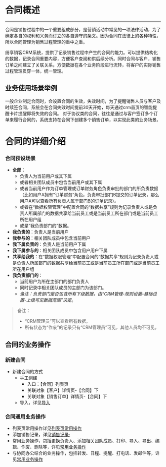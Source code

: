 ﻿
# 合同概述

---

合同是销售过程中的一个重要组成部分，是营销活动中常见的一项法律活动，为了确定各自的权利和义务而订立的各自遵守的条文。因为合同在法律上的各种特性，所以合同管理为销售过程管理的重中之重。

纷享销客CRM系统，提供了记录销售过程中产生的合同的能力。可以提供结构化的数据，记录合同重要内容，方便客户查阅和供后续分析。同时合同与客户，销售订单之间建立了关联关系，方便数据在各个业务阶段进行流转，将客户的实际销售过程管理贯穿一体，统一管理。




## 业务使用场景举例
一般企业制定合同时，会设置合同的生效，失效时间，为了提醒销售人员与客户及时续签合同，系统会在合同失效时间提前30天开始，每天通过crm首页的智能提醒卡片提醒即将失效的合同。
对于协议类的合同，往往是通过与客户签订多个订单来履行合同的，系统支持在合同下创建多个销售订单，以实现此类的业务场景。


# 合同的详细介绍


### 合同预设场景
- **全部**：
    - 负责人为当前用户或其下属
    - 或者相关团队成员中包含当前用户或其下属
    - 或者当前用户作为订单管理或订单财务角色负责审批的部门的所负责数据（比如用户A拥有“订单财务”角色，负责审批部门B提交的订单记录，那么用户A可以查看所有负责人属于部门B的订单记录）。
    - 或者在“数据权限管理”中配置合同的“数据共享”规则为记录负责人或是负责人所属部门的数据共享给当前员工或是当前员工所在部门或是当前员工所在用户组
    - 或是“我负责部门的”数据。
- **我负责的**：负责人是当前用户
- **我参与的**：相关团队成员中包含当前用户
- **我下属负责的**：负责人是当前用户下属
- **我下属参与的**：相关团队成员中包含用户用户下属
- **共享给我的**：在“数据权限管理”中配置合同的“数据共享”规则为记录负责人或是负责人所属部门的数据共享给当前员工或是当前员工所在部门或是当前员工所在用户组
- **我负责部门的**：
    - 当前用户为所在主部门的部门负责人
    - 同时记录中相关团队成员的主部门为该部门。
    - *备注：负责部门是否包含所有下级数据，由“CRM管理-规则设置-基础设置-上级可见数据范围”决定*。

> 备注：
> - “CRM管理员”可以查看所有数据。
> - 所有状态为“作废”的记录只有“CRM管理员”可见，其他人员均不可见。

## 合同的业务操作

### 新建合同
- 新建合同的方式
    - 手工创建
        - 入口：【合同】列表页 
        - 关联对象【客户】详情页-【合同】下 
        - 关联对象【销售订单】详情页-【合同】下 
    - 导入，详见[导入](2-8小工具.md#导入工具)


### 合同通用业务操作
- 列表页常用操作详见[列表页常用操作](2-5列表视图.md)
- 添加销售记录，详见[销售记录](2-2销售记录服务记录.md);
- 常用业务操作，包括更换负责人、添加相关团队成员、打印、导入、导出、编辑、作废、删除等，详见[常用业务操作](2-7常用业务操作.md)
- 与协同办公结合的业务操作，包括转发、日程、提醒、打电话、发邮件等，详见[常用业务操作](2-7常用业务操作.md)



